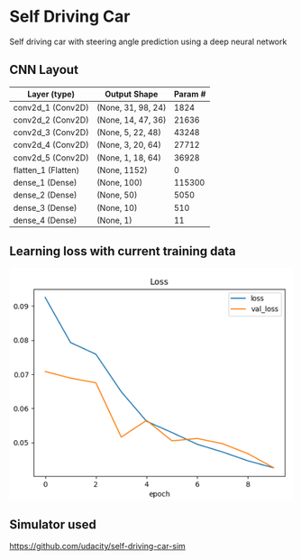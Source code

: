 # Self Driving Car

Self driving car with steering angle prediction using a deep neural network

## CNN Layout
| Layer (type) | Output Shape | Param #  |
| ------------- | ------------- | ------------- |
| conv2d_1 (Conv2D) | (None, 31, 98, 24) | 1824 |
| conv2d_2 (Conv2D) | (None, 14, 47, 36) | 21636 |
| conv2d_3 (Conv2D) | (None, 5, 22, 48) | 43248 |
| conv2d_4 (Conv2D) | (None, 3, 20, 64) | 27712 |
| conv2d_5 (Conv2D) | (None, 1, 18, 64) | 36928 |
| flatten_1 (Flatten) | (None, 1152) | 0 |
| dense_1 (Dense) | (None, 100) | 115300 |
| dense_2 (Dense) | (None, 50) | 5050 |
| dense_3 (Dense) | (None, 10) | 510 |
| dense_4 (Dense) | (None, 1) | 11 |

## Learning loss with current training data
![Learning loss](./img/l1.png)

## Simulator used
https://github.com/udacity/self-driving-car-sim
